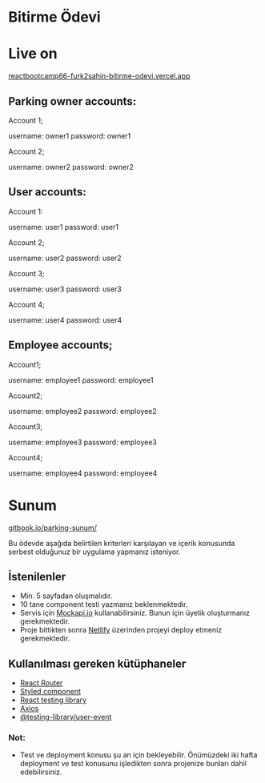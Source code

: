 # Bitirme Ödevi

# Live on

[reactbootcamp66-furk2sahin-bitirme-odevi.vercel.app](https://reactbootcamp66-furk2sahin-bitirme-odevi.vercel.app)

## Parking owner accounts:

Account 1;

  username: owner1
  password: owner1
  
Account 2;

  username: owner2
  password: owner2

## User accounts:

Account 1:

  username: user1
  password: user1
  
Account 2;

  username: user2
  password: user2
  
Account 3;

  username: user3
  password: user3
  
Account 4;

  username: user4
  password: user4
 
## Employee accounts;

Account1;

  username: employee1
  password: employee1
  
Account2;

  username: employee2
  password: employee2
  
Account3;

  username: employee3
  password: employee3
  
Account4;

  username: employee4
  password: employee4

# Sunum
[gitbook.io/parking-sunum/](https://2017123057.gitbook.io/parking-sunum/)

Bu ödevde aşağıda belirtilen kriterleri karşılayan ve içerik konusunda serbest olduğunuz bir uygulama yapmanız isteniyor.

## İstenilenler

- Min. 5 sayfadan oluşmalıdır.
- 10 tane component testi yazmanız beklenmektedir.
- Servis için [Mockapi.io](https://www.mockapi.io/) kullanabilirsiniz. Bunun için üyelik oluşturmanız gerekmektedir.
- Proje bittikten sonra [Netlify](https://www.netlify.com/) üzerinden projeyi deploy etmeniz gerekmektedir.

## Kullanılması gereken kütüphaneler

- [React Router](https://www.npmjs.com/package/react-router)
- [Styled component](https://www.npmjs.com/package/styled-components)
- [React testing library](https://www.npmjs.com/package/@testing-library/react)
- [Axios](https://www.npmjs.com/package/axios)
- [@testing-library/user-event](https://www.npmjs.com/package/@testing-library/user-event)

### Not:

- Test ve deployment konusu şu an için bekleyebilir. Önümüzdeki iki hafta deployment ve test konusunu işledikten sonra projenize bunları dahil edebilirsiniz.
